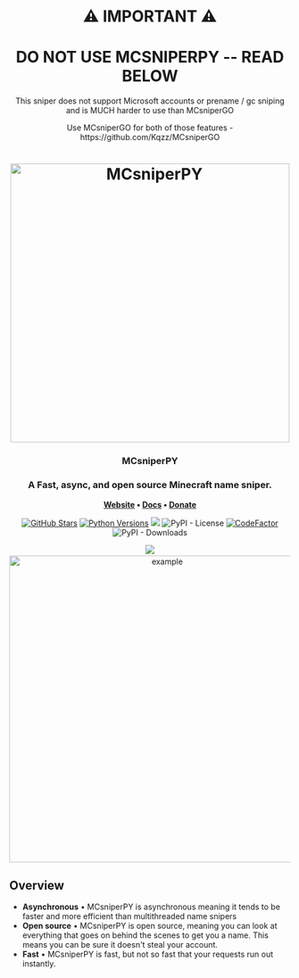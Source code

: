 
<h1 align="center">
	⚠️ IMPORTANT ⚠️
</h1>

<h1 align="center">
	DO NOT USE MCSNIPERPY -- READ BELOW
</h1>

<p align="center">
This sniper does not support Microsoft accounts or prename / gc sniping and is MUCH harder to use than MCsniperGO
</p>
<p align="center">
Use MCsniperGO for both of those features - 
https://github.com/Kqzz/MCsniperGO
</p>

	
<h1 align="center">
	<img
		width="500"
		alt="MCsniperPY"
		src="https://i.imgur.com/hl7h1ta.png?sanitize=true">
</h1>

<h3 align="center">
	MCsniperPY
</h3>

<h3 align="center">
    A Fast, async, and open source Minecraft name sniper.
</h3>

<p align="center">
	<strong>
		<a href="https://mcsniperpy.com">Website</a>
		•
		<a href="https://docs.mcsniperpy.com">Docs</a>
		•
		<a href="https://mcsniperpy.com/donate">Donate</a>
	</strong>
</p>
<p align="center">
	<a href="https://github.com/MCsniperPY/MCsniperPY">
	<img
		alt="GitHub Stars"
		src="https://img.shields.io/github/stars/MCsniperPY/MCsniperPY?color=%2370a1d2&label=Stars%20%E2%AD%90"></a>
	<a href="https://python.org/download"><img
		alt="Python Versions"
		src="https://img.shields.io/pypi/pyversions/MCsniperPY?color=%2370a1d2&label=Python%20%F0%9F%90%8D"></a>
    <a href="https://mcsniperpy.com/discord"><img src="https://img.shields.io/discord/734794891258757160?color=%2370a1d2&label=Discord&logo=discord&logoColor=white"></a>
	    <img alt="PyPI - License" src="https://img.shields.io/pypi/l/MCsniperPY?color=%2370a1d2">
		<a href="https://www.codefactor.io/repository/github/mcsniperpy/mcsniperpy/overview/main"><img src="https://www.codefactor.io/repository/github/mcsniperpy/mcsniperpy/badge/main" alt="CodeFactor" /></a>
  <img alt="PyPI - Downloads" src="https://img.shields.io/pypi/dw/MCsniperPY?logo=python&logoColor=%2370a1d2">
</p>




<p align="center">
	<a href="https://mcsniperpy.com/discord"><img src="https://invidget.switchblade.xyz/yp69ZqtxNk"/><a/>
	<br>
	<img src="https://i.imgur.com/5PUNwfR.gif" width="550" alt="example">
</p>


## Overview

- **Asynchronous**  • MCsniperPY is asynchronous meaning it tends to be faster and more efficient than multithreaded name snipers
- **Open source** • MCsniperPY is open source, meaning you can look at everything that goes on behind the scenes to get you a name. This means you can be sure it doesn't steal your account.
- **Fast** • MCsniperPY is fast, but not so fast that your requests run out instantly.
